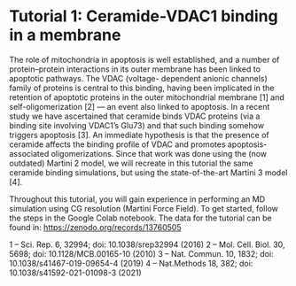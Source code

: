 # Tutorial 1: Ceramide-VDAC1 binding in a membrane

The role of mitochondria in apoptosis is well established, and a number of protein–protein interactions in its outer membrane has been linked to apoptotic pathways. The VDAC (voltage- dependent anionic channels) family of proteins is central to this binding, having been implicated in the retention of apoptotic proteins in the outer mitochondrial membrane [1] and self-oligomerization [2] — an event also linked to apoptosis. In a recent study we have ascertained that ceramide binds VDAC proteins (via a binding site involving VDAC1’s Glu73) and that such binding somehow triggers apoptosis [3]. An immediate hypothesis is that the presence of ceramide affects the binding profile of VDAC and promotes apoptosis-associated oligomerizations. Since that work was done using the (now outdated) Martini 2 model, we will recreate in this tutorial the same ceramide binding simulations, but using the state-of-the-art Martini 3 model [4].

Throughout this tutorial, you will gain experience in performing an MD simulation using CG resolution (Martini Force Field). To get started, follow the steps in the Google Colab notebook. The data for the tutorial can be found in: 
https://zenodo.org/records/13760505

1 – Sci. Rep. 6, 32994; doi: 10.1038/srep32994 (2016)
2 – Mol. Cell. Biol. 30, 5698; doi: 10.1128/MCB.00165-10 (2010)
3 – Nat. Commun. 10, 1832; doi: 10.1038/s41467-019-09654-4 (2019) 
4 – Nat.Methods 18, 382; doi: 10.1038/s41592-021-01098-3 (2021)
